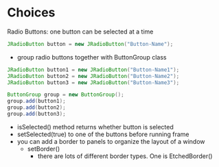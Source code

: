 # Choices

Radio Buttons: one button can be selected at a time
```java
JRadioButton button = new JRadioButton("Button-Name");
```
- group radio buttons together with ButtonGroup class
```java
JRadioButton button1 = new JRadioButton("Button-Name1");
JRadioButton button2 = new JRadioButton("Button-Name2");
JRadioButton button3 = new JRadioButton("Button-Name3");

ButtonGroup group = new ButtonGroup();
group.add(button1);
group.add(button2);
group.add(button3);
```

- isSelected() method returns whether button is selected
- setSelected(true) to one of the buttons before running frame
- you can add a border to panels to organize the layout of a window
  - setBorder()
    - there are lots of different border types. One is EtchedBorder()
